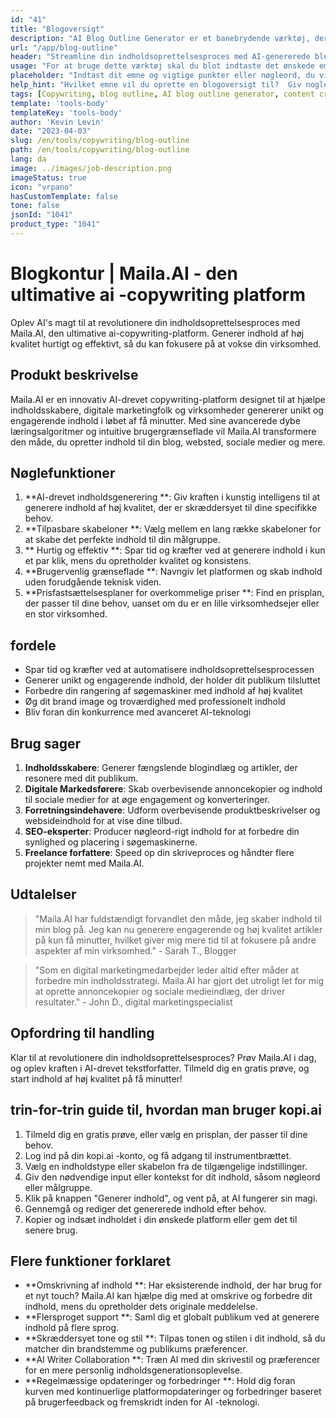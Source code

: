 ```yaml
---
id: "41"
title: "Blogoversigt"
description: "AI Blog Outline Generator er et banebrydende værktøj, der udnytter kunstig intelligens for at skabe velstrukturerede og organiserede blogkonturer.  Dette kraftfulde værktøj hjælper dig med at spare tid og kræfter ved at generere klare konturer baseret på dit valgte emne eller nøgleord, hvilket gør det lettere at planlægge og udvikle engagerende blogindhold."
url: "/app/blog-outline"
header: "Streamline din indholdsoprettelsesproces med AI-genererede blogkonturer."
usage: "For at bruge dette værktøj skal du blot indtaste det ønskede emne, nøgleord eller nøglepunkter.  Denne AI-drevne generator opretter derefter en omfattende og velstruktureret blogoversigt baseret på dit input."
placeholder: "Indtast dit emne og vigtige punkter eller nøgleord, du vil medtage i konturen, for eksempel: \ n \ n Emne: Fordelene ved yoga \ n \ n nøglepunkter: \ n \ n1.  Forbedrer fleksibilitet \ n2.  Forbedrer mentalt fokus \ n3.  Reducerer stress \ n \ n nøgleord: yoga, fleksibilitet, mental fokus, stressreduktion"
help_hint: "Hvilket emne vil du oprette en blogoversigt til?  Giv nogle nøgleord eller nøglepunkter relateret til emnet, og vores AI genererer en velstruktureret blogoversigt baseret på dit input.  Det anbefales at liste de vigtigste punkter, du vil dække i blogindlægget."
tags: [Copywriting, blog outline, AI blog outline generator, content creation]
template: 'tools-body'
templateKey: 'tools-body'
author: 'Kevin Levin'
date: "2023-04-03"
slug: /en/tools/copywriting/blog-outline
path: /en/tools/copywriting/blog-outline
lang: da
image: ../images/job-description.png
imageStatus: true
icon: "vrpano"
hasCustomTemplate: false
tone: false
jsonId: "1041"
product_type: "1041"
---
```

# Blogkontur |  Maila.AI - den ultimative ai -copywriting platform

Oplev AI's magt til at revolutionere din indholdsoprettelsesproces med Maila.AI, den ultimative ai-copywriting-platform.  Generer indhold af høj kvalitet hurtigt og effektivt, så du kan fokusere på at vokse din virksomhed.

## Produkt beskrivelse

Maila.AI er en innovativ AI-drevet copywriting-platform designet til at hjælpe indholdsskabere, digitale marketingfolk og virksomheder genererer unikt og engagerende indhold i løbet af få minutter.  Med sine avancerede dybe læringsalgoritmer og intuitive brugergrænseflade vil Maila.AI transformere den måde, du opretter indhold til din blog, websted, sociale medier og mere.

## Nøglefunktioner

1. **AI-drevet indholdsgenerering **: Giv kraften i kunstig intelligens til at generere indhold af høj kvalitet, der er skræddersyet til dine specifikke behov.
 2. **Tilpasbare skabeloner **: Vælg mellem en lang række skabeloner for at skabe det perfekte indhold til din målgruppe.
 3. ** Hurtig og effektiv **: Spar tid og kræfter ved at generere indhold i kun et par klik, mens du opretholder kvalitet og konsistens.
 4. **Brugervenlig grænseflade **: Navngiv let platformen og skab indhold uden forudgående teknisk viden.
 5. **Prisfastsættelsesplaner for overkommelige priser **: Find en prisplan, der passer til dine behov, uanset om du er en lille virksomhedsejer eller en stor virksomhed.

## fordele

- Spar tid og kræfter ved at automatisere indholdsoprettelsesprocessen
 - Generer unikt og engagerende indhold, der holder dit publikum tilsluttet
 - Forbedre din rangering af søgemaskiner med indhold af høj kvalitet
 - Øg dit brand image og troværdighed med professionelt indhold
 - Bliv foran din konkurrence med avanceret AI-teknologi

## Brug sager

1. **Indholdsskabere**: Generer fængslende blogindlæg og artikler, der resonere med dit publikum.
2. **Digitale Markedsførere**: Skab overbevisende annoncekopier og indhold til sociale medier for at øge engagement og konverteringer.
3. **Forretningsindehavere**: Udform overbevisende produktbeskrivelser og websideindhold for at vise dine tilbud.
4. **SEO-eksperter**: Producer nøgleord-rigt indhold for at forbedre din synlighed og placering i søgemaskinerne.
5. **Freelance forfattere**: Speed op din skriveproces og håndter flere projekter nemt med Maila.AI.

## Udtalelser

> "Maila.AI har fuldstændigt forvandlet den måde, jeg skaber indhold til min blog på. Jeg kan nu generere engagerende og høj kvalitet artikler på kun få minutter, hvilket giver mig mere tid til at fokusere på andre aspekter af min virksomhed."  - Sarah T., Blogger

> "Som en digital marketingmedarbejder leder altid efter måder at forbedre min indholdsstrategi. Maila.AI har gjort det utroligt let for mig at oprette annoncekopier og sociale medieindlæg, der driver resultater."  - John D., digital marketingspecialist

## Opfordring til handling

Klar til at revolutionere din indholdsoprettelsesproces?  Prøv Maila.AI i dag, og oplev kraften i AI-drevet tekstforfatter.  Tilmeld dig en gratis prøve, og start indhold af høj kvalitet på få minutter!

## trin-for-trin guide til, hvordan man bruger kopi.ai

1. Tilmeld dig en gratis prøve, eller vælg en prisplan, der passer til dine behov.
 2. Log ind på din kopi.ai -konto, og få adgang til instrumentbrættet.
 3. Vælg en indholdstype eller skabelon fra de tilgængelige indstillinger.
 4. Giv den nødvendige input eller kontekst for dit indhold, såsom nøgleord eller målgruppe.
 5. Klik på knappen "Generer indhold", og vent på, at AI fungerer sin magi.
 6. Gennemgå og rediger det genererede indhold efter behov.
 7. Kopier og indsæt indholdet i din ønskede platform eller gem det til senere brug.

## Flere funktioner forklaret

- **Omskrivning af indhold **: Har eksisterende indhold, der har brug for et nyt touch?  Maila.AI kan hjælpe dig med at omskrive og forbedre dit indhold, mens du opretholder dets originale meddelelse.
 - **Flersproget support **: Saml dig et globalt publikum ved at generere indhold på flere sprog.
 - **Skræddersyet tone og stil **: Tilpas tonen og stilen i dit indhold, så du matcher din brandstemme og publikums præferencer.
 - **AI Writer Collaboration **: Træn AI med din skrivestil og præferencer for en mere personlig indholdsgenerationsoplevelse.
 - **Regelmæssige opdateringer og forbedringer **: Hold dig foran kurven med kontinuerlige platformopdateringer og forbedringer baseret på brugerfeedback og fremskridt inden for AI -teknologi.
